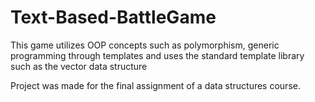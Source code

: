 # Text-Based-BattleGame

This game utilizes OOP concepts such as polymorphism, generic programming through templates and uses the standard template library 
such as the vector data structure

Project was made for the final assignment of a data structures course.
